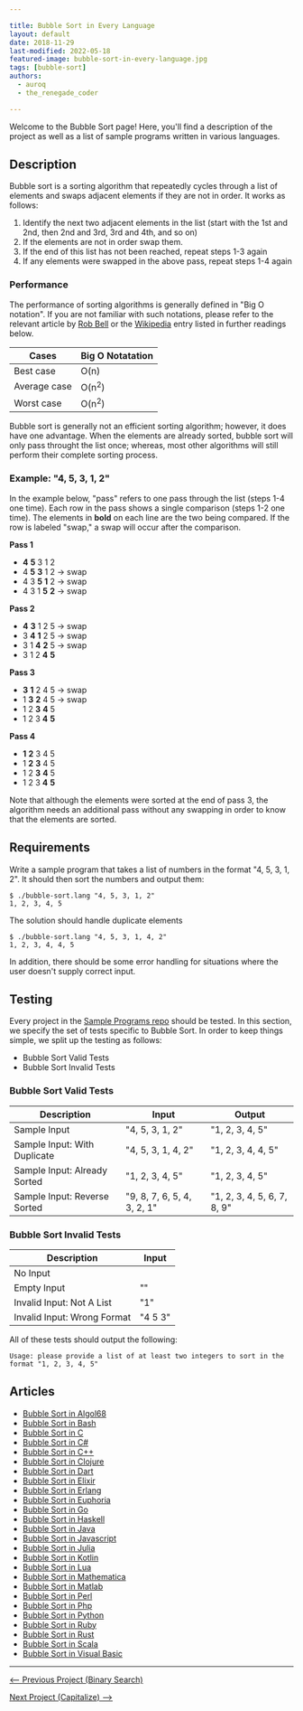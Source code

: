 ```yaml
---

title: Bubble Sort in Every Language
layout: default
date: 2018-11-29
last-modified: 2022-05-18
featured-image: bubble-sort-in-every-language.jpg
tags: [bubble-sort]
authors:
  - auroq
  - the_renegade_coder

---
```


Welcome to the Bubble Sort page! Here, you'll find a description of the project as well as a list of sample programs written in various languages.

## Description

Bubble sort is a sorting algorithm that repeatedly cycles through a list of elements
and swaps adjacent elements if they are not in order. It works as follows:

1. Identify the next two adjacent elements in the list (start with the 1st and 2nd, then 2nd and 3rd, 3rd and 4th, and so on)
2. If the elements are not in order swap them.
3. If the end of this list has not been reached, repeat steps 1-3 again
4. If any elements were swapped in the above pass, repeat steps 1-4 again

### Performance

The performance of sorting algorithms is generally defined in "Big O notation".
If you are not familiar with such notations, please refer to the relevant
article by [Rob Bell][1] or the [Wikipedia][2] entry listed in further readings below.

| Cases        | Big O Notatation |
| ------------ | ---------------- |
| Best case    | O(n)             |
| Average case | O(n<sup>2</sup>) |
| Worst case   | O(n<sup>2</sup>) |

Bubble sort is generally not an efficient sorting algorithm; however, it does have one advantage.
When the elements are already sorted, bubble sort will only pass throught the list once; whereas,
most other algorithms will still perform their complete sorting process.

### Example: "4, 5, 3, 1, 2"

In the example below, "pass" refers to one pass through the list (steps 1-4 one time).
Each row in the pass shows a single comparison (steps 1-2 one time).
The elements in __bold__ on each line are the two being compared.
If the row is labeled "swap," a swap will occur after the comparison.

__Pass 1__
- __4__ __5__   3     1     2
-   4   __5__ __3__   1     2   -> swap
-   4     3   __5__ __1__   2   -> swap
-   4     3     1   __5__ __2__ -> swap

__Pass 2__
- __4__ __3__   1     2     5   -> swap
-  3    __4__ __1__   2     5   -> swap
-  3      1   __4__ __2__   5   -> swap
-  3      1     2   __4__ __5__

__Pass 3__
- __3__ __1__   2     4     5   -> swap
-  1    __3__ __2__   4     5   -> swap
-  1      2   __3__ __4__   5
-  1      2     3   __4__ __5__

__Pass 4__
- __1__ __2__   3     4     5
-  1    __2__ __3__   4     5
-  1      2   __3__ __4__   5
-  1      2     3   __4__ __5__

Note that although the elements were sorted at the end of pass 3,
the algorithm needs an additional pass without any swapping in order to know that the elements are sorted.

[1]: https://robbell.io/2009/06/a-beginners-guide-to-big-o-notation
[2]: https://en.wikipedia.org/wiki/Big_O_notation


## Requirements

Write a sample program that takes a list of numbers in the format "4, 5, 3, 1, 2".
It should then sort the numbers and output them:

```console
$ ./bubble-sort.lang "4, 5, 3, 1, 2"
1, 2, 3, 4, 5
```

The solution should handle duplicate elements

```console
$ ./bubble-sort.lang "4, 5, 3, 1, 4, 2"
1, 2, 3, 4, 4, 5
```

In addition, there should be some error handling for situations where the user
doesn't supply correct input.


## Testing

Every project in the [Sample Programs repo](https://github.com/TheRenegadeCoder/sample-programs) should be tested.
In this section, we specify the set of tests specific to Bubble Sort.
In order to keep things simple, we split up the testing as follows:

- Bubble Sort Valid Tests
- Bubble Sort Invalid Tests

### Bubble Sort Valid Tests

| Description | Input | Output |
| ----------- | ----- | ------ |
| Sample Input | "4, 5, 3, 1, 2" | "1, 2, 3, 4, 5" |
| Sample Input: With Duplicate | "4, 5, 3, 1, 4, 2" | "1, 2, 3, 4, 4, 5" |
| Sample Input: Already Sorted | "1, 2, 3, 4, 5" | "1, 2, 3, 4, 5" |
| Sample Input: Reverse Sorted | "9, 8, 7, 6, 5, 4, 3, 2, 1" | "1, 2, 3, 4, 5, 6, 7, 8, 9" |

### Bubble Sort Invalid Tests

| Description | Input |
| ----------- | ----- |
| No Input |  |
| Empty Input | "" |
| Invalid Input: Not A List | "1" |
| Invalid Input: Wrong Format | "4 5 3" |

All of these tests should output the following:

```
Usage: please provide a list of at least two integers to sort in the format "1, 2, 3, 4, 5"
```


## Articles

- [Bubble Sort in Algol68](https://sampleprograms.io/projects/bubble-sort/algol68)
- [Bubble Sort in Bash](https://sampleprograms.io/projects/bubble-sort/bash)
- [Bubble Sort in C](https://sampleprograms.io/projects/bubble-sort/c)
- [Bubble Sort in C#](https://sampleprograms.io/projects/bubble-sort/c-sharp)
- [Bubble Sort in C++](https://sampleprograms.io/projects/bubble-sort/c-plus-plus)
- [Bubble Sort in Clojure](https://sampleprograms.io/projects/bubble-sort/clojure)
- [Bubble Sort in Dart](https://sampleprograms.io/projects/bubble-sort/dart)
- [Bubble Sort in Elixir](https://sampleprograms.io/projects/bubble-sort/elixir)
- [Bubble Sort in Erlang](https://sampleprograms.io/projects/bubble-sort/erlang)
- [Bubble Sort in Euphoria](https://sampleprograms.io/projects/bubble-sort/euphoria)
- [Bubble Sort in Go](https://sampleprograms.io/projects/bubble-sort/go)
- [Bubble Sort in Haskell](https://sampleprograms.io/projects/bubble-sort/haskell)
- [Bubble Sort in Java](https://sampleprograms.io/projects/bubble-sort/java)
- [Bubble Sort in Javascript](https://sampleprograms.io/projects/bubble-sort/javascript)
- [Bubble Sort in Julia](https://sampleprograms.io/projects/bubble-sort/julia)
- [Bubble Sort in Kotlin](https://sampleprograms.io/projects/bubble-sort/kotlin)
- [Bubble Sort in Lua](https://sampleprograms.io/projects/bubble-sort/lua)
- [Bubble Sort in Mathematica](https://sampleprograms.io/projects/bubble-sort/mathematica)
- [Bubble Sort in Matlab](https://sampleprograms.io/projects/bubble-sort/matlab)
- [Bubble Sort in Perl](https://sampleprograms.io/projects/bubble-sort/perl)
- [Bubble Sort in Php](https://sampleprograms.io/projects/bubble-sort/php)
- [Bubble Sort in Python](https://sampleprograms.io/projects/bubble-sort/python)
- [Bubble Sort in Ruby](https://sampleprograms.io/projects/bubble-sort/ruby)
- [Bubble Sort in Rust](https://sampleprograms.io/projects/bubble-sort/rust)
- [Bubble Sort in Scala](https://sampleprograms.io/projects/bubble-sort/scala)
- [Bubble Sort in Visual Basic](https://sampleprograms.io/projects/bubble-sort/visual-basic)

---

<nav class="project-nav">

<div id="prev" markdown="1">

[<-- Previous Project (Binary Search)](https://sampleprograms.io/projects/binary-search)

</div>

<div id="next" markdown="1">

[Next Project (Capitalize) -->](https://sampleprograms.io/projects/capitalize)

</div>

</nav>